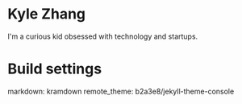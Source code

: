 # Kyle Zhang

I'm a curious kid obsessed with technology and startups.


# Build settings
markdown: kramdown
remote_theme: b2a3e8/jekyll-theme-console

